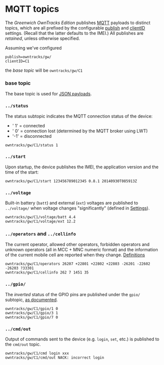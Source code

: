 # MQTT topics

The _Greenwich OwnTracks Edition_ publishes [MQTT](http://mqtt.org) payloads to
distinct topics, which are all prefixed by the configurable
[publish](README_Settings.md) and [clientID](README_Settings.md) settings. (Recall
that the latter defaults to the IMEI.) All publishes are _retained_, unless otherwise specified.

Assuming we've configured

```
publish=owntracks/gw/
clientID=C1
```

the _base topic_ will be `owntracks/gw/C1`

### base topic
The base topic is used for [JSON payloads](https://github.com/owntracks/owntracks/wiki/JSON).

### `../status`

The status subtopic indicates the MQTT connection status of the device:
* ' 1' = connected
* ' 0' = connection lost (determined by the MQTT broker using LWT)
* '-1' = disconnected

```
owntracks/gw/C1/status 1
```

### `../start`

Upon startup, the device publishes the IMEI, the application version and the time of the start:

```
owntracks/gw/C1/start 123456789012345 0.8.1 20140930T085913Z
```

### `../voltage`

Built-in battery (`batt`) and external (`ext`) voltages are published to `../voltage/` when voltage changes "significantly"
(defined in [Settings](README_Settings.md)).

```
owntracks/gw/C1/voltage/batt 4.4
owntracks/gw/C1/voltage/ext 12.2
```

### `../operators` and `../cellinfo`

The current operator, allowed other operators, forbidden operators and unknown operators (all in MCC + MNC numeric format)
and the information of the current mobile cell are reported when they change.
[Definitions](http://de.wikipedia.org/wiki/Location_Area)

```
owntracks/gw/C1/operators 26207 +22801 +22802 +22803 -26201 -22602 -26203 ?33301
owntracks/gw/C1/cellinfo 262 7 1451 35
```

### `../gpio/`

The *inverted* status of the GPIO pins are published under the `gpio/` subtopic, [as documented](GPIO.md).

```
owntracks/gw/C1/gpio/1 0
owntracks/gw/C1/gpio/3 1
owntracks/gw/C1/gpio/7 0
```

### `../cmd/out`

Output of commands sent to the device (e.g. `login`, `set`, etc.) is published to the `cmd/out` topic.

```
owntracks/gw/C1/cmd login xxx
owntracks/gw/C1/cmd/out NACK: incorrect login
```
